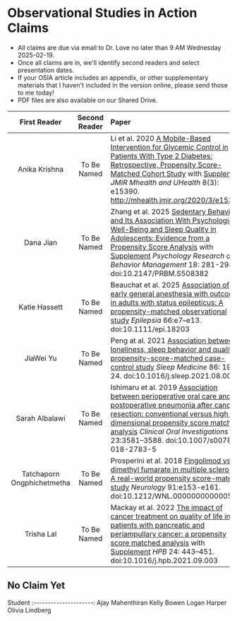 # Observational Studies in Action Claims

- All claims are due via email to Dr. Love no later than 9 AM Wednesday 2025-02-19.
- Once all claims are in, we'll identify second readers and select presentation dates.
- If your OSIA article includes an appendix, or other supplementary materials that I haven't included in the version online, please send those to me today!
- PDF files are also available on our Shared Drive.

First Reader | Second Reader | Paper
:---------------------: | :------------: |  :----------------------------------------------------------------------------------------------------
Anika Krishna | To Be Named | Li et al. 2020 [A Mobile-Based Intervention for Glycemic Control in Patients With Type 2 Diabetes: Retrospective, Propensity Score-Matched Cohort Study](pdfs/Li_2020.pdf) with [Supplement](pdfs/Li_2020_supplement.pdf) *JMIR Mhealth and UHealth* 8(3): e15390. <http://mhealth.jmir.org/2020/3/e15390/>
Dana Jian | To Be Named | Zhang et al. 2025 [Sedentary Behavior and Its Association With Psychological Well-Being and Sleep Quality in Adolescents: Evidence from a Propensity Score Analysis](pdfs/Zhang_2025.pdf) with [Supplement](pdfs/Zhang_2025_supplement.pdf) *Psychology Research and Behavior Management* 18: 281-298, doi:10.2147/PRBM.S508382 
Katie Hassett | To Be Named | Beauchat et al. 2025 [Association of early general anesthesia with outcome in adults with status epilepticus: A propensity-matched observational study](pdfs/Beauchat_2025.pdf) *Epilepsia* 66:e7–e13. doi:10.1111/epi.18203
JiaWei Yu | To Be Named | Peng at al. 2021 [Association between loneliness, sleep behavior and quality: A propensity-score-matched case-control study](pdf/Peng_2021.pdf) *Sleep Medicine* 86: 19-24. doi:10.1016/j.sleep.2021.08.008
Sarah Albalawi | To Be Named | Ishimaru et al. 2019 [Association between perioperative oral care and postoperative pneumonia after cancer resection: conventional versus high-dimensional propensity score matching analysis](pdfs/Ishimaru_2019.pdf) *Clinical Oral Investigations* 23:3581–3588. doi:10.1007/s00784-018-2783-5
Tatchaporn Ongphichetmetha | To Be Named | Prosperini et al. 2018 [Fingolimod vs dimethyl fumarate in multiple sclerosis: A real-world propensity score-matched study](pdfs/Prosperini_2018.pdf) *Neurology* 91:e153-e161. doi:10.1212/WNL.0000000000005772
Trisha Lal | To Be Named | Mackay et al. 2022 [The impact of cancer treatment on quality of life in patients with pancreatic and periampullary cancer: a propensity score matched analysis](pdfs/Mackay_2022.pdf) with [Supplement](pdfs/Mackay_2022_supplement.pdf) *HPB* 24: 443–451. doi:10.1016/j.hpb.2021.09.003

## No Claim Yet

Student
:---------------------: 
Ajay Mahenthiran
Kelly Bowen
Logan Harper
Olivia Lindberg


